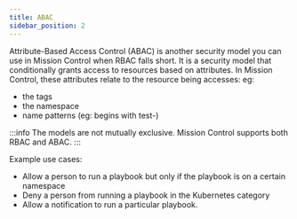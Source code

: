 ```yaml
---
title: ABAC
sidebar_position: 2
---
```


Attribute-Based Access Control (ABAC) is another security model you can use in Mission Control when RBAC falls short.
It is a security model that conditionally grants access to resources based on attributes.
In Mission Control, these attributes relate to the resource being accesses: eg:

- the tags
- the namespace
- name patterns (eg: begins with test-)

:::info
The models are not mutually exclusive. Mission Control supports both RBAC and ABAC.
:::

Example use cases:

- Allow a person to run a playbook but only if the playbook is on a certain namespace
- Deny a person from running a playbook in the Kubernetes category
- Allow a notification to run a particular playbook.

```yaml title="deny-person-playbook.yaml" file=<rootDir>/modules/mission-control/fixtures/permissions/deny-person-playbook.yaml
```